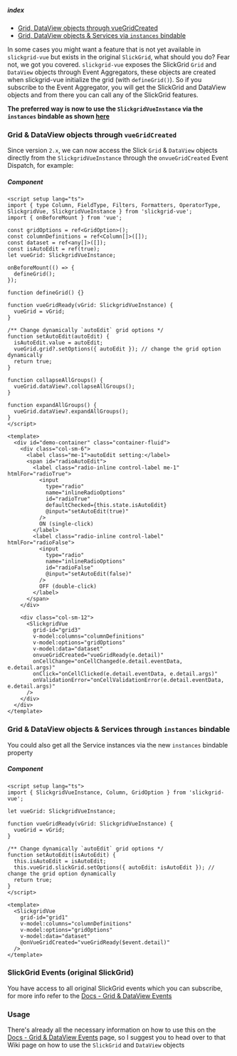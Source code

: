 ##### index
- [Grid, DataView objects through vueGridCreated](#grid--dataview-objects-through-vueGridcreated)
- [Grid, DataView objects & Services via `instances` bindable](#grid--dataview-objects--services-through-instances-bindable)

In some cases you might want a feature that is not yet available in `slickgrid-vue` but exists in the original `SlickGrid`, what should you do? Fear not, we got you covered. `slickgrid-vue` exposes the SlickGrid `Grid` and `DataView` objects through Event Aggregators, these objects are created when slickgrid-vue initialize the grid (with `defineGrid()`). So if you subscribe to the Event Aggregator, you will get the SlickGrid and DataView objects and from there you can call any of the SlickGrid features.

**The preferred way is now to use the `SlickgridVueInstance` via the `instances` bindable as shown [here](#grid--dataview-objects--services-through-instances-bindable)**

### Grid & DataView objects through `vueGridCreated`
Since version `2.x`, we can now access the Slick `Grid` & `DataView` objects directly from the `SlickgridVueInstance` through the `onvueGridCreated` Event Dispatch, for example:

##### Component
```vue
<script setup lang="ts">
import { type Column, FieldType, Filters, Formatters, OperatorType, SlickgridVue, SlickgridVueInstance } from 'slickgrid-vue';
import { onBeforeMount } from 'vue';

const gridOptions = ref<GridOption>();
const columnDefinitions = ref<Column[]>([]);
const dataset = ref<any[]>([]);
const isAutoEdit = ref(true);
let vueGrid: SlickgridVueInstance;

onBeforeMount(() => {
  defineGrid();
});

function defineGrid() {}

function vueGridReady(vGrid: SlickgridVueInstance) {
  vueGrid = vGrid;
}

/** Change dynamically `autoEdit` grid options */
function setAutoEdit(autoEdit) {
  isAutoEdit.value = autoEdit;
  vueGrid.grid?.setOptions({ autoEdit }); // change the grid option dynamically
  return true;
}

function collapseAllGroups() {
  vueGrid.dataView?.collapseAllGroups();
}

function expandAllGroups() {
  vueGrid.dataView?.expandAllGroups();
}
</script>

<template>
  <div id="demo-container" class="container-fluid">
    <div class="col-sm-6">
      <label class="me-1">autoEdit setting:</label>
      <span id="radioAutoEdit">
        <label class="radio-inline control-label me-1" htmlFor="radioTrue">
          <input
            type="radio"
            name="inlineRadioOptions"
            id="radioTrue"
            defaultChecked={this.state.isAutoEdit}
            @input="setAutoEdit(true)"
          />
          ON (single-click)
        </label>
        <label class="radio-inline control-label" htmlFor="radioFalse">
          <input
            type="radio"
            name="inlineRadioOptions"
            id="radioFalse"
            @input="setAutoEdit(false)"
          />
          OFF (double-click)
        </label>
      </span>
    </div>

    <div class="col-sm-12">
      <SlickgridVue
        grid-id="grid3"
        v-model:columns="columnDefinitions"
        v-model:options="gridOptions"
        v-model:data="dataset"
        onvueGridCreated="vueGridReady(e.detail)"
        onCellChange="onCellChanged(e.detail.eventData, e.detail.args)"
        onClick="onCellClicked(e.detail.eventData, e.detail.args)"
        onValidationError="onCellValidationError(e.detail.eventData, e.detail.args)"
      />
    </div>
  </div>
</template>
```

### Grid & DataView objects & Services through `instances` bindable
You could also get all the Service instances via the new `instances` bindable property

##### Component
```vue
<script setup lang="ts">
import { SlickgridVueInstance, Column, GridOption } from 'slickgrid-vue';

let vueGrid: SlickgridVueInstance;

function vueGridReady(vGrid: SlickgridVueInstance) {
  vueGrid = vGrid;
}

/** Change dynamically `autoEdit` grid options */
function setAutoEdit(isAutoEdit) {
  this.isAutoEdit = isAutoEdit;
  this.vueGrid.slickGrid.setOptions({ autoEdit: isAutoEdit }); // change the grid option dynamically
  return true;
}
</script>

<template>
  <SlickgridVue
    grid-id="grid1"
    v-model:columns="columnDefinitions"
    v-model:options="gridOptions"
    v-model:data="dataset"
    @onVueGridCreated="vueGridReady($event.detail)"
  />
</template>
```

### SlickGrid Events (original SlickGrid)
You have access to all original SlickGrid events which you can subscribe, for more info refer to the [Docs - Grid & DataView Events](../events/grid-dataview-events.md)

### Usage
There's already all the necessary information on how to use this on the [Docs - Grid & DataView Events](../events/grid-dataview-events.md) page, so I suggest you to head over to that Wiki page on how to use the `SlickGrid` and `DataView` objects
